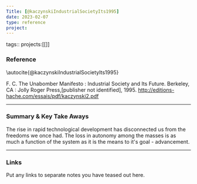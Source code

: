 ```yaml
---
Title: [@kaczynskiIndustrialSocietyIts1995]
date: 2023-02-07
type: reference
project:
---
```


tags::
projects:[[]]

### Reference 

\autocite{@kaczynskiIndustrialSocietyIts1995}


F. C. The Unabomber Manifesto : Industrial Society and Its Future. Berkeley, CA : Jolly Roger Press,[publisher not identified], 1995.
http://editions-hache.com/essais/pdf/kaczynski2.pdf

---

### Summary & Key Take Aways

The rise in rapid technological development has disconnected us from the freedoms we once had. The loss in autonomy among the masses is as much a function of the system as it is the means to it's goal - advancement. 


--- 

### Links
Put any links to separate notes you have teased out here.